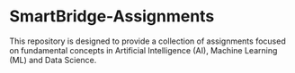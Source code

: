 # SmartBridge-Assignments
 This repository is designed to provide a collection of assignments focused on fundamental concepts in Artificial Intelligence (AI), Machine Learning (ML) and Data Science.
